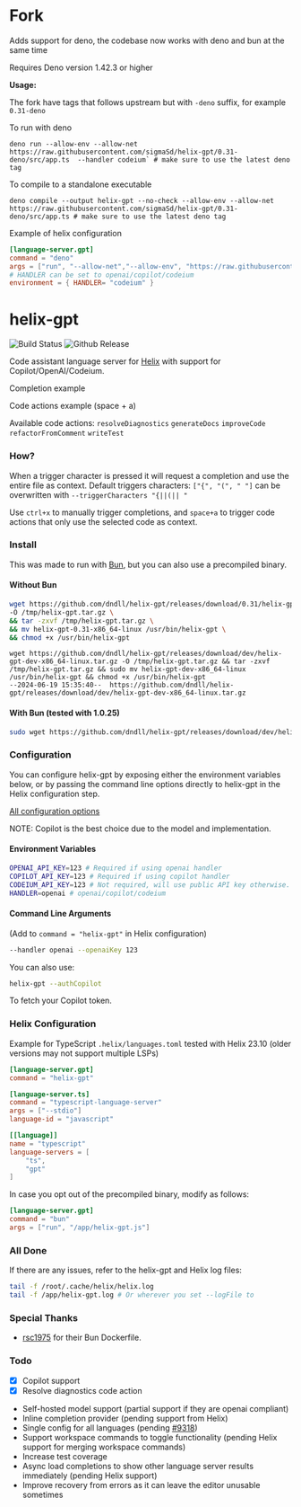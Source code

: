 # Fork

Adds support for deno, the codebase now works with deno and bun at the same time

Requires Deno version 1.42.3 or higher

**Usage:**

The fork have tags that follows upstream but with `-deno` suffix, for example `0.31-deno`

To run with deno

```
deno run --allow-env --allow-net https://raw.githubusercontent.com/sigmaSd/helix-gpt/0.31-deno/src/app.ts  --handler codeium` # make sure to use the latest deno tag
```

To compile to a standalone executable

```
deno compile --output helix-gpt --no-check --allow-env --allow-net https://raw.githubusercontent.com/sigmaSd/helix-gpt/0.31-deno/src/app.ts # make sure to use the latest deno tag
```

Example of helix configuration

```toml
[language-server.gpt]
command = "deno"
args = ["run", "--allow-net","--allow-env", "https://raw.githubusercontent.com/sigmaSd/helix-gpt/0.31-deno/src/app.ts"]
# HANDLER can be set to openai/copilot/codeium
environment = { HANDLER= "codeium" }
```


# helix-gpt

![Build Status](https://github.com/dndll/helix-gpt/actions/workflows/release.yml/badge.svg)
![Github Release](https://img.shields.io/badge/release-v0.31-blue)

Code assistant language server for [Helix](https://github.com/helix-editor/helix) with support for Copilot/OpenAI/Codeium.

Completion example

<!-- ![helix-gpt example](https://github.com/dndll/helix-gpt/raw/master/assets/example.gif) -->

Code actions example (space + a)

<!-- ![helix-gpt example](https://github.com/dndll/helix-gpt/raw/master/assets/example2.gif) -->

Available code actions: `resolveDiagnostics` `generateDocs` `improveCode` `refactorFromComment` `writeTest`

### How?

When a trigger character is pressed it will request a completion and use the entire file as context.
Default triggers characters: `["{", "(", " "]` can be overwritten with `--triggerCharacters "{||(|| "`

Use `ctrl+x` to manually trigger completions, and `space+a` to trigger code actions that only use the selected code as context.

### Install

This was made to run with [Bun](https://bun.sh/), but you can also use a precompiled binary.

#### Without Bun

```bash
wget https://github.com/dndll/helix-gpt/releases/download/0.31/helix-gpt-0.31-x86_64-linux.tar.gz \
-O /tmp/helix-gpt.tar.gz \
&& tar -zxvf /tmp/helix-gpt.tar.gz \
&& mv helix-gpt-0.31-x86_64-linux /usr/bin/helix-gpt \
&& chmod +x /usr/bin/helix-gpt
```

```
wget https://github.com/dndll/helix-gpt/releases/download/dev/helix-gpt-dev-x86_64-linux.tar.gz -O /tmp/helix-gpt.tar.gz && tar -zxvf /tmp/helix-gpt.tar.gz && sudo mv helix-gpt-dev-x86_64-linux /usr/bin/helix-gpt && chmod +x /usr/bin/helix-gpt
--2024-06-19 15:35:40--  https://github.com/dndll/helix-gpt/releases/download/dev/helix-gpt-dev-x86_64-linux.tar.gz
```

#### With Bun (tested with 1.0.25)

```bash
sudo wget https://github.com/dndll/helix-gpt/releases/download/dev/helix-gpt-dev.js -O /usr/bin/helix-gpt-js
```

### Configuration

You can configure helix-gpt by exposing either the environment variables below, or by passing the command line options directly to helix-gpt in the Helix configuration step.

[All configuration options](https://github.com/dndll/helix-gpt/blob/master/src/config.ts)

NOTE: Copilot is the best choice due to the model and implementation.

#### Environment Variables

```bash
OPENAI_API_KEY=123 # Required if using openai handler
COPILOT_API_KEY=123 # Required if using copilot handler
CODEIUM_API_KEY=123 # Not required, will use public API key otherwise.
HANDLER=openai # openai/copilot/codeium
```

#### Command Line Arguments

(Add to `command = "helix-gpt"` in Helix configuration)

```bash
--handler openai --openaiKey 123
```

You can also use:

```bash
helix-gpt --authCopilot
```

To fetch your Copilot token.

### Helix Configuration

Example for TypeScript `.helix/languages.toml` tested with Helix 23.10 (older versions may not support multiple LSPs)

```toml
[language-server.gpt]
command = "helix-gpt"

[language-server.ts]
command = "typescript-language-server"
args = ["--stdio"]
language-id = "javascript"

[[language]]
name = "typescript"
language-servers = [
    "ts",
    "gpt"
]
```

In case you opt out of the precompiled binary, modify as follows:

```toml
[language-server.gpt]
command = "bun"
args = ["run", "/app/helix-gpt.js"]
```

### All Done

If there are any issues, refer to the helix-gpt and Helix log files:

```bash
tail -f /root/.cache/helix/helix.log
tail -f /app/helix-gpt.log # Or wherever you set --logFile to
```

### Special Thanks

- [rsc1975](https://github.com/rsc1975/bun-docker) for their Bun Dockerfile.

### Todo

- [x] Copilot support
- [x] Resolve diagnostics code action
- Self-hosted model support (partial support if they are openai compliant)
- Inline completion provider (pending support from Helix)
- Single config for all languages (pending [#9318](https://github.com/helix-editor/helix/pull/9318))
- Support workspace commands to toggle functionality (pending Helix support for merging workspace commands)
- Increase test coverage
- Async load completions to show other language server results immediately (pending Helix support)
- Improve recovery from errors as it can leave the editor unusable sometimes
